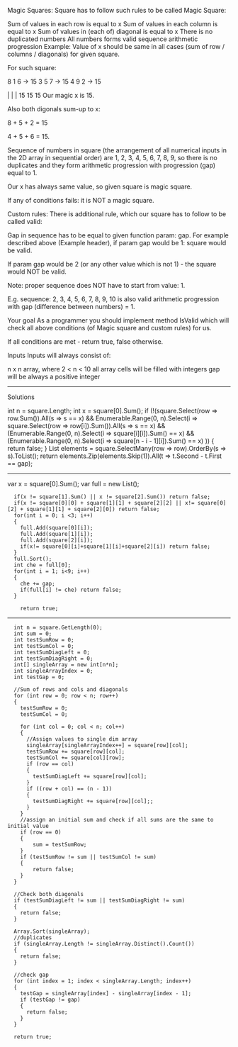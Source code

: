 Magic Squares:
Square has to follow such rules to be called Magic Square:

Sum of values in each row is equal to x
Sum of values in each column is equal to x
Sum of values in (each of) diagonal is equal to x
There is no duplicated numbers
All numbers forms valid sequence arithmetic progression
Example:
Value of x should be same in all cases (sum of row / columns / diagonals) for given square.

For such square:

8   1   6   -> 15
3   5   7   -> 15
4   9   2   -> 15

|   |   |
15  15  15
Our magic x is 15.

Also both digonals sum-up to x:

8 + 5 + 2 = 15

4 + 5 + 6 = 15.

Sequence of numbers in square (the arrangement of all numerical inputs in the 2D array in sequential order) are 1, 2, 3, 4, 5, 6, 7, 8, 9, so there is no duplicates and they form arithmetic progression with progression (gap) equal to 1.

Our x has always same value, so given square is magic square.

If any of conditions fails: it is NOT a magic square.

Custom rules:
There is additional rule, which our square has to follow to be called valid:

Gap in sequence has to be equal to given function param: gap.
For example described above (Example header), if param gap would be 1: square would be valid.

If param gap would be 2 (or any other value which is not 1) - the square would NOT be valid.

Note: proper sequence does NOT have to start from value: 1.

E.g. sequence: 2, 3, 4, 5, 6, 7, 8, 9, 10 is also valid arithmetic progression with gap (difference between numbers) = 1.

Your goal
As a programmer you should implement method IsValid which will check all above conditions (of Magic square and custom rules) for us.

If all conditions are met - return true, false otherwise.

Inputs
Inputs will always consist of:

n x n array, where 2 < n < 10
all array cells will be filled with integers
gap will be always a positive integer

----------------------------------------------------------------

Solutions


int n = square.Length;
        int x = square[0].Sum();
        if (!(square.Select(row => row.Sum()).All(s => s == x)
            && Enumerable.Range(0, n).Select(i => square.Select(row => row[i]).Sum()).All(s => s == x)
            && (Enumerable.Range(0, n).Select(i => square[i][i]).Sum() == x)
            && (Enumerable.Range(0, n).Select(i => square[n - i - 1][i]).Sum() == x)
        ))
        {
            return false;
        }
        List<int> elements = square.SelectMany(row => row).OrderBy(s => s).ToList();
        return elements.Zip(elements.Skip(1)).All(t => t.Second - t.First == gap);

------------
var x = square[0].Sum();
      var full = new List<int>();

      if(x != square[1].Sum() || x != square[2].Sum()) return false;
      if(x != square[0][0] + square[1][1] + square[2][2] || x!= square[0][2] + square[1][1] + square[2][0]) return false;
      for(int i = 0; i <3; i++)
      {
        full.Add(square[0][i]);
        full.Add(square[1][i]);
        full.Add(square[2][i]);
        if(x!= square[0][i]+square[1][i]+square[2][i]) return false;
      }
      full.Sort();
      int che = full[0];
      for(int i = 1; i<9; i++)
      {
        che += gap;
        if(full[i] != che) return false;
      }
      
        return true;
-------------

      int n = square.GetLength(0);
      int sum = 0;
      int testSumRow = 0;
      int testSumCol = 0;
      int testSumDiagLeft = 0;
      int testSumDiagRight = 0;
      int[] singleArray = new int[n*n];
      int singleArrayIndex = 0;
      int testGap = 0;
      
      //Sum of rows and cols and diagonals
      for (int row = 0; row < n; row++)
      {
        testSumRow = 0;
        testSumCol = 0;
        
        for (int col = 0; col < n; col++)
        {
          //Assign values to single dim array
          singleArray[singleArrayIndex++] = square[row][col];
          testSumRow += square[row][col];
          testSumCol += square[col][row];
          if (row == col)
          {
            testSumDiagLeft += square[row][col];
          }
          if ((row + col) == (n - 1))
          {
            testSumDiagRight += square[row][col];;
          }
        }
        //assign an initial sum and check if all sums are the same to initial value
        if (row == 0)
        {
            sum = testSumRow;
        }
        if (testSumRow != sum || testSumCol != sum)
        {
            return false;
        }
      }
      
      //Check both diagonals
      if (testSumDiagLeft != sum || testSumDiagRight != sum)
      {
        return false;
      }
      
      Array.Sort(singleArray);
      //duplicates
      if (singleArray.Length != singleArray.Distinct().Count())
      {
        return false;
      }
      
      //check gap
      for (int index = 1; index < singleArray.Length; index++)
      {
        testGap = singleArray[index] - singleArray[index - 1];
        if (testGap != gap)
        {
          return false;
        }
      }
      
      return true;


